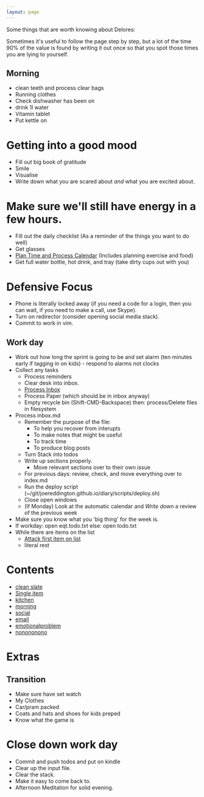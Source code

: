 ```yaml
---
layout: page
---
```


Some things that are worth knowing about Delores: 

Sometimes it's useful to follow the page step by step, but a lot of the time 90% of the value is found by writing it out once so that you spot those times you are lying to yourself. 

## Morning 
* clean teeth and process clear bags
* Running clothes
* Check dishwasher has been on
* drink 1l water
* Vitamin tablet
* Put kettle on 


# Getting into a good mood 
* Fill out big book of gratitude
* Smile
* Visualise 
* Write down what you are scared about *and* what you are excited about. 

# Make sure we'll still have energy in a few hours. 
* Fill out the daily checklist (As a reminder of the things you want to do well) 
* Get glasses
* [Plan Time and Process Calendar](process_calendar) (Includes planning exercise and food) <!--Because something might be urgent --> 
* Get full water bottle, hot drink, and tray (take dirty cups out with you) 


# Defensive Focus  
* Phone is literally locked away (if you need a code for a login, then you can wait, if you need to make a call, use Skype).
* Turn on redirector (consider opening social media stack).
* Commit to work in vim. 

## Work day
* Work out how long the sprint is going to be and set alarm  (ten minutes early if tagging in on kids)  - respond to alarms not clocks 
* Collect any tasks
  * Process reminders
  * Clear desk into inbox. 
  * [Process Inbox](process_inbox)
  * Process Paper (which should be in inbox anyway)
  * Empty recycle bin (Shift-CMD-Backspace) then: process/Delete files in filesystem 
* Process inbox.md
  * Remember the purpose of the file: 
    * To help you recover from interupts 
    * To make notes that might be useful 
    * To track time
    * To produce blog posts
  * Turn Stack into todos 
  * Write up sections properly.
    * Move relevant sections over to their own issue
  * For previous days: review, check, and move everything over to index.md
  * Run the deploy script  (~/git/joereddington.github.io/diary/scripts/deploy.sh)
  * Close open windows 
  * (If Monday) Look at the automatic calendar and *Write down* a review of the previous week
* Make sure you know what you 'big thing' for the week is. 
* If workday: open eqt.todo.txt else: open todo.txt
* While there are items on the list 
  * [Attack first item on list](listitem)
  * literal rest


<script>


function copy(){
navigator.clipboard.writeText(`
* Clear desk into inbox. 
* [Process Inbox](process_inbox)
* Process Paper
* Process reminders
* Process Couple Reminders.
* Process/Delete files in fileless `) 
}


</script>


# Contents 
* [clean slate](clean_slate)
* [Single item](listitem)
* [kitchen](clean_kitchen)
* [morning](morning)
* [social](social)
* [email](email)
* [emotionalproblem](emotionalproblem)
* [nonononono](nonononono)


# Extras 

## Transition 
* Make sure have set watch 
* My Clothes 
* Car/pram packed 
* Coats and hats and shoes for kids preped
* Know what the game is 



# Close down work day 
* Commit and push todos and put on kindle 
* Clear up the input file. 
* Clear the stack. 
* Make it easy to come back to. 
* Afternoon Meditation for solid evening.  

